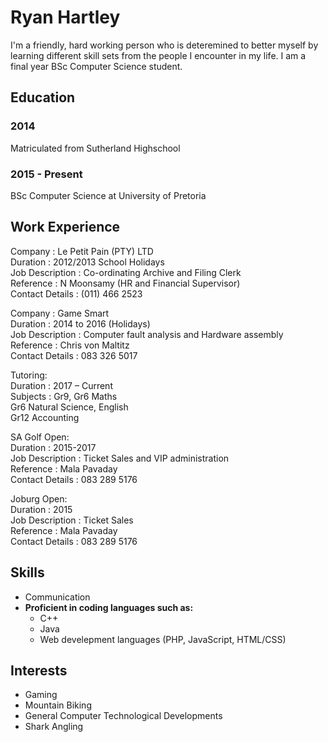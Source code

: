 # Ryan Hartley
I'm a friendly, hard working person who is deteremined to better myself by learning different skill sets from the people I encounter in my life. I am a final year BSc Computer Science student.
## Education
### 2014
Matriculated from Sutherland Highschool
### 2015 - Present
BSc Computer Science at University of Pretoria

## Work Experience
Company		:	Le Petit Pain (PTY) LTD\
Duration		:	2012/2013 School Holidays\
Job Description	:	Co-ordinating Archive and Filing Clerk\
Reference		:	N Moonsamy (HR and Financial Supervisor)\
Contact Details	:	(011) 466 2523 

Company		:	Game Smart\
Duration		:	2014 to 2016 (Holidays)\
Job Description	:	Computer fault analysis and Hardware assembly\
Reference		:	Chris von Maltitz\
Contact Details	:	083 326 5017


Tutoring:\
Duration		: 	2017 – Current\
Subjects		:  	Gr9, Gr6 Maths \
				Gr6 Natural Science, English\
				Gr12 Accounting

SA Golf Open:\
Duration		:	2015-2017\
Job Description 	: 	Ticket Sales and VIP administration \
Reference		: 	Mala Pavaday\
Contact Details 	:	083 289 5176


Joburg Open:\
Duration		:	2015\
Job Description 	: 	Ticket Sales \
Reference		: 	Mala Pavaday\
Contact Details 	:	083 289 5176


## Skills
- Communication 
- **Proficient in coding languages such as:**
  - C++
  - Java
  - Web develepment languages (PHP, JavaScript, HTML/CSS)
  
## Interests
- Gaming 
- Mountain Biking
- General Computer Technological Developments
- Shark Angling

